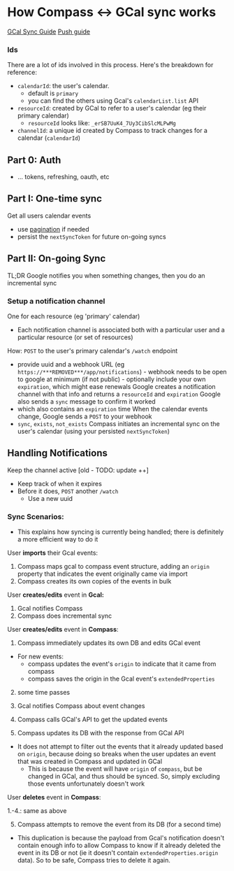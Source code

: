 # How Compass <-> GCal sync works

[GCal Sync Guide](https://developers.google.com/calendar/api/guides/sync)
[Push guide](https://developers.google.com/calendar/api/guides/push)

### Ids

There are a lot of ids involved in this process.
Here's the breakdown for reference:

- `calendarId`: the user's calendar.
  - default is `primary`
  - you can find the others using Gcal's `calendarList.list` API
- `resourceId`: created by GCal to refer to a user's calendar (eg their primary calendar)
  - `resourceId` looks like: `_erSB7UuK4_7Uy3CibSlcMLPwMg`
- `channelId`: a unique id created by Compass to track changes for a calendar (`calendarId`)

## Part 0: Auth

- ... tokens, refreshing, oauth, etc

## Part I: One-time sync

Get all users calendar events

- use [pagination](https://developers.google.com/calendar/api/guides/pagination) if needed
- persist the `nextSyncToken` for future on-going syncs

## Part II: On-going Sync

TL;DR Google notifies you when something changes, then you do an incremental sync

### Setup a notification channel

One for each resource (eg 'primary' calendar)

- Each notification channel is associated both with a particular user and a particular resource (or set of resources)

How:
`POST` to the user's primary calendar's `/watch` endpoint

- provide uuid and a webhook URL (eg `https://***REMOVED***/app/notifications`) - webhook needs to be open to google at minimum (if not public) - optionally include your own `expiration`, which might ease renewals
  Google creates a notification channel with that info and returns a `resourceId` and `expiration`
  Google also sends a `sync` message to confirm it worked
- which also contains an `expiration` time
  When the calendar events change, Google sends a `POST` to your webhook
- `sync`, `exists`, `not_exists`
  Compass initiates an incremental sync on the user's calendar (using your persisted `nextSyncToken`)

## Handling Notifications

Keep the channel active [old - TODO: update ++]

- Keep track of when it expires
- Before it does, `POST` another `/watch`
  - Use a new uuid

### Sync Scenarios:

- This explains how syncing is currently being handled; there is definitely a more efficient way to do it

User **imports** their Gcal events:

1. Compass maps gcal to compass event structure, adding an `origin` property
   that indicates the event originally came via import
2. Compass creates its own copies of the events in bulk

User **creates/edits** event in **Gcal:**

1. Gcal notifies Compass
2. Compass does incremental sync

User **creates/edits** event in **Compass**:

1. Compass immediately updates its own DB and edits GCal event

- For new events:
  - compass updates the event's `origin` to indicate that it came from compass
  - compass saves the origin in the Gcal event's `extendedProperties`

2. some time passes

3. Gcal notifies Compass about event changes

4. Compass calls GCal's API to get the updated events

5. Compass updates its DB with the response from GCal API

- It does not attempt to filter out the events that it already updated based on `origin`, because doing so breaks when the user updates an event that was created in Compass and updated in GCal
  - This is because the event will have `origin` of `compass`, but be changed in GCal, and thus should be synced. So, simply excluding those events unfortunately doesn't work

User **deletes** event in **Compass**:

1.-4.: same as above

5. Compass attempts to remove the event from its DB (for a second time)

- This duplication is because the payload from Gcal's notification doesn't contain enough info to allow Compass to know if it already deleted the event in its DB or not (ie it doesn't contain `extendedProperties.origin` data). So to be safe, Compass tries to delete it again.
